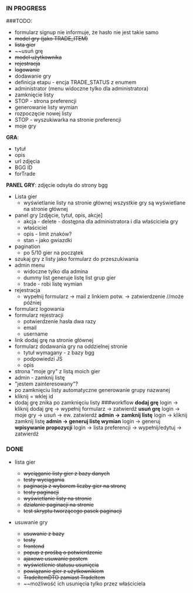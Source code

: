 ### IN PROGRESS

###TODO:
- formularz signup nie informuje, że hasło nie jest takie samo
- ~~model gry (jako TRADE_ITEM)~~
- ~~lista gier~~
- ~~usuń grę
- ~~model użytkownika~~
- ~~rejestracja~~
- ~~logowanie~~
- dodawanie gry
- definicja etapu - encja TRADE_STATUS z enumem
- administrator (menu widoczne tylko dla administratora)
- zamknięcie listy
- STOP - strona preferencji
- generowanie listy wymian
- rozpoczęcie nowej listy
- STOP - wyszukiwarka na stronie preferencji
- moje gry

__GRA__:
- tytuł
- opis
- url zdjęcia
- BGG ID
- forTrade

__PANEL GRY__:
zdjęcie odsyła do strony bgg

- Lista gier
  * wyświetlanie listy na stronie głównej
    wszystkie gry są wyświetlane na stronie głównej
- panel gry [zdjęcie, tytuł, opis, akcje]
  * akcja - delete - dostępna dla administratora i dla właściciela gry
  * właściciel
  * opis - limit znaków?
  * stan - jako gwiazdki
- pagination
  * po 5/10 gier na początek
- szukaj gry z listy jako formularz do przeszukiwania
- admin menu
  * widoczne tylko dla admina
  * dummy list generuje listę list grup gier
  * trade - robi listę wymian
- rejestracja
  * wypełnij formularz -> mail z linkiem potw. -> zatwierdzenie //może później
- formularz logowania
- formularz rejestracji
  * potwierdzenie hasła dwa razy
  * email
  * username
- link dodaj grę na stronie głównej
- formularz dodawania gry na oddzielnej stronie
  * tytuł wymagany - z bazy bgg
  * podpowiedzi JS
  * opis
- strona "moje gry" z listą moich gier
- admin - zamknij listę
- "jestem zainteresowany"?
- po zamknięciu listy automatyczne generowanie grupy nazwanej
- kliknij = wklej id
- dodaj grę znika po zamknięciu listy
###workflow
__dodaj grę__
login -> kliknij dodaj grę -> wypełnij formularz -> zatwierdź
__usuń grę__
login -> moje gry -> usuń -> ew. zatwierdź
__admin -> zamknij listę__
login -> kliknij zamknij listę
__admin -> generuj listę wymian__
login -> generuj
__wpisywanie propozycji__
login -> lista preferencji -> wypełnij/edytuj -> zatwierdź


### DONE
- lista gier
    - ~~wyciąganie listy gier z bazy danych~~
    - ~~testy wyciągania~~
    - ~~paginacja z wyborem liczby gier na stronę~~
    - ~~testy paginacji~~
    - ~~wyświetlanie listy na stronie~~
    - ~~działanie paginacji na stronie~~
    - ~~test skryptu tworzącego pasek paginacji~~

- usuwanie gry
    - ~~usuwanie z bazy~~
    - ~~testy~~
    - ~~frontend~~
    - ~~popup z prośbą o potwierdzenie~~
    - ~~ajaxowe usuwanie postem~~
    - ~~wyświetlenie statusu usunięcia~~
    - ~~powiązanie gier z użytkownikiem~~
    - ~~TradeItemDTO zamiast TradeItem~~
    - ~~możliwość ich usunięcia tylko przez właściciela